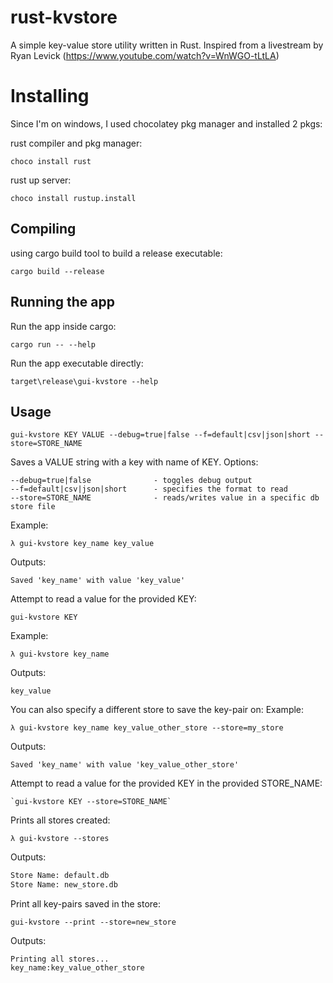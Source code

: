 # rust-kvstore
A simple key-value store utility written in Rust.
Inspired from a livestream by Ryan Levick (https://www.youtube.com/watch?v=WnWGO-tLtLA)

# Installing
Since I'm on windows, I used chocolatey pkg manager and installed 2 pkgs:

rust compiler and pkg manager:
```
choco install rust
```

rust up server:
```
choco install rustup.install
```

## Compiling

using cargo build tool to build a release executable:
```
cargo build --release
```

## Running the app

Run the app inside cargo:
```
cargo run -- --help
```

Run the app executable directly:
```
target\release\gui-kvstore --help
```

## Usage
```
gui-kvstore KEY VALUE --debug=true|false --f=default|csv|json|short --store=STORE_NAME
```
Saves a VALUE string with a key with name of KEY. Options:
```
--debug=true|false              - toggles debug output
--f=default|csv|json|short      - specifies the format to read
--store=STORE_NAME              - reads/writes value in a specific db store file
```

Example:
```
λ gui-kvstore key_name key_value
```
Outputs:  

```
Saved 'key_name' with value 'key_value'
```

Attempt to read a value for the provided KEY:
```
gui-kvstore KEY
```

Example:
```
λ gui-kvstore key_name
```

Outputs:  
```
key_value
```

You can also specify a different store to save the key-pair on:
Example:
```
λ gui-kvstore key_name key_value_other_store --store=my_store
```
Outputs:  
```
Saved 'key_name' with value 'key_value_other_store'
```

Attempt to read a value for the provided KEY in the provided STORE_NAME:  
```
`gui-kvstore KEY --store=STORE_NAME`
```

Prints all stores created: 
```
λ gui-kvstore --stores
```
Outputs:  
```bash
Store Name: default.db 
Store Name: new_store.db
```

Print all key-pairs saved in the store:
```
gui-kvstore --print --store=new_store
```

Outputs:
```
Printing all stores...
key_name:key_value_other_store
```